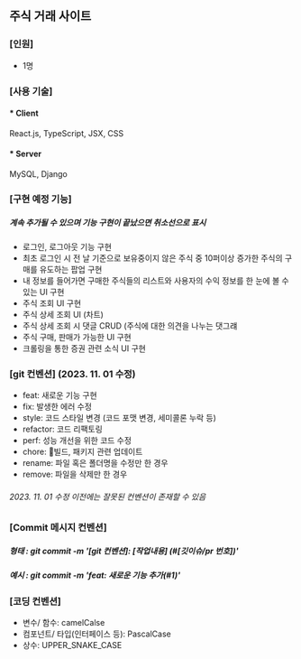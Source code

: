 ## 주식 거래 사이트

### [인원]
- 1명

### [사용 기술]

#### * Client
React.js, TypeScript, JSX, CSS
#### * Server
MySQL, Django

### [구현 예정 기능]
##### 계속 추가될 수 있으며 기능 구현이 끝났으면 취소선으로 표시

- 로그인, 로그아웃 기능 구현
- 최초 로그인 시 전 날 기준으로 보유중이지 않은 주식 중 10퍼이상 증가한 주식의 구매를 유도하는 팝업 구현
- 내 정보를 들어가면 구매한 주식들의 리스트와 사용자의 수익 정보를 한 눈에 볼 수 있는 UI 구현
- 주식 조회 UI 구현
- 주식 상세 조회 UI (차트)
- 주식 상세 조회 시 댓글 CRUD (주식에 대한 의견을 나누는 댓그럐 
- 주식 구매, 판매가 가능한 UI 구현
- 크롤링을 통한 증권 관련 소식 UI 구현

### [git 컨벤션] (2023. 11. 01 수정)
- feat: 새로운 기능 구현
- fix: 발생한 에러 수정
- style: 코드 스타일 변경 (코드 포맷 변경, 세미콜론 누락 등)
- refactor: 코드 리팩토링
- perf: 성능 개선을 위한 코드 수정
- chore: 빌드, 패키지 관련 업데이트
- rename: 파일 혹은 폴더명을 수정만 한 경우
- remove: 파일을 삭제만 한 경우
###### 2023. 11. 01 수정 이전에는 잘못된 컨벤션이 존재할 수 있음

   
### [Commit 메시지 컨벤션]
##### 형태 : git commit -m '[git 컨벤션]: [작업내용] (#[깃이슈/pr 번호])'
##### 예시 : git commit -m 'feat: 새로운 기능 추가(#1)'
   
### [코딩 컨벤션]
- 변수/ 함수: camelCalse
- 컴포넌트/ 타입(인터페이스 등): PascalCase
- 상수: UPPER_SNAKE_CASE
